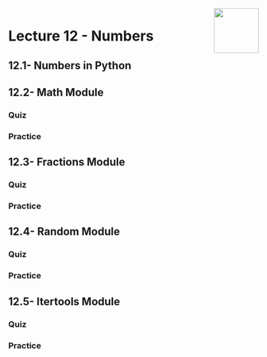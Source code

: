 <img align="right" width="90" height="90" src="https://github.com/cs-MohamedAyman/Computer-Science-Textbooks/blob/master/logos/python.jpg">

# Lecture 12 - Numbers
## 12.1- Numbers in Python
## 12.2- Math Module
### Quiz
### Practice
## 12.3- Fractions Module
### Quiz
### Practice
## 12.4- Random Module
### Quiz
### Practice
## 12.5- Itertools Module
### Quiz
### Practice
